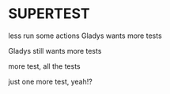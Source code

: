 # SUPERTEST
less run some actions
Gladys wants more tests

Gladys still wants more tests

more test, all the tests

just one more test, yeah!?